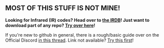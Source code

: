 ## MOST OF THIS STUFF IS NOT MINE!


**Looking for Infrared (IR) codes? Head over to [the IRDB](https://github.com/UberGuidoZ/Flipper-IRDB)! Just want to download part of any repo? [Try over here](https://uberguidoz.github.io/DownGit/)!**

If you're new to github in general, there is a rough/basic guide over on the Official Discord [in this thread](https://discord.com/channels/740930220399525928/986635575664726026/1042979075905556520). Link not available? [Try this first](https://discord.com/invite/flipper)!
